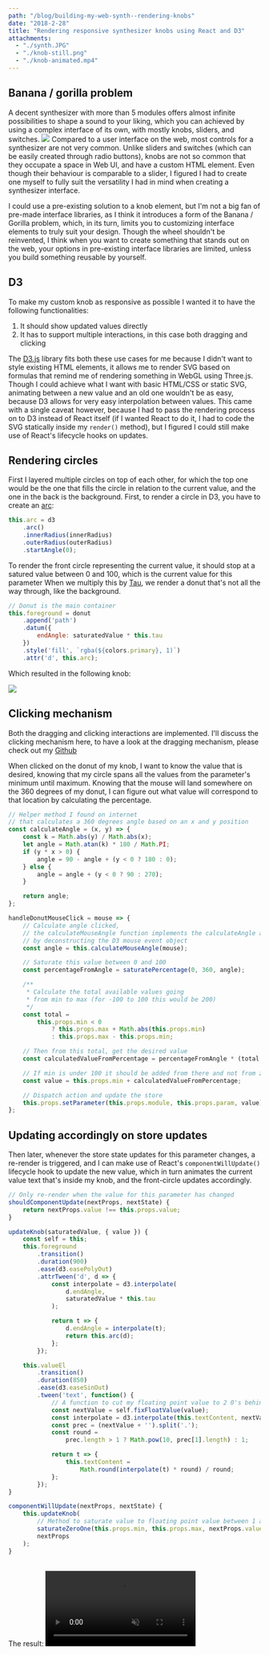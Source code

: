 ```yaml
---
path: "/blog/building-my-web-synth--rendering-knobs"
date: "2018-2-28"
title: "Rendering responsive synthesizer knobs using React and D3"
attachments:
  - "./synth.JPG"
  - "./knob-still.png"
  - "./knob-animated.mp4"
---
```


## Banana / gorilla problem

A decent synthesizer with more than 5 modules offers almost infinite possibilities to shape a sound to your liking, which you can achieved by using a complex interface of its own, with mostly knobs, sliders, and switches.
<img src="./synth.JPG" />
Compared to a user interface on the web, most controls for a synthesizer are not very common. Unlike sliders and switches (which can be easily created through radio buttons), knobs are not so common that they occupate a space in Web UI, and have a custom HTML element. Even though their behaviour is comparable to a slider, I figured I had to create one myself to fully suit the versatility I had in mind when creating a synthesizer interface.

I could use a pre-existing solution to a knob element, but I'm not a big fan of pre-made interface libraries, as I think it introduces a form of the Banana / Gorilla problem, which, in its turn, limits you to customizing interface elements to truly suit your design. Though the wheel shouldn't be reinvented, I think when you want to create something that stands out on the web, your options in pre-existing interface libraries are limited, unless you build something reusable by yourself.

## D3

To make my custom knob as responsive as possible I wanted it to have the following functionalities:

1. It should show updated values directly
2. It has to support multiple interactions, in this case both dragging and clicking

The <a href="">D3.js</a> library fits both these use cases for me because I didn't want to style existing HTML elements, it allows me to render SVG based on formulas that remind me of rendering something in WebGL using Three.js. Though I could achieve what I want with basic HTML/CSS or static SVG, animating between a new value and an old one wouldn't be as easy, because D3 allows for very easy interpolation between values. This came with a single caveat however, because I had to pass the rendering process on to D3 instead of React itself (if I wanted React to do it, I had to code the SVG statically inside my `render()` method), but I figured I could still make use of React's lifecycle hooks on updates.

## Rendering circles

First I layered multiple circles on top of each other, for which the top one would be the one that fills the circle in relation to the current value, and the one in the back is the background. First, to render a circle in D3, you have to create an <a href="http://www.chegg.com/homework-help/definitions/arc-of-a-circle-63">arc</a>:

```javascript
this.arc = d3
    .arc()
    .innerRadius(innerRadius)
    .outerRadius(outerRadius)
    .startAngle(0);
```

To render the front circle representing the current value, it should stop at a satured value between 0 and 100, which is the current value for this parameter
When we multiply this by <a href="http://math.wikia.com/wiki/Tau_(constant)">Tau</a>, we render a donut that's not all the way through, like the background.

```javascript
// Donut is the main container
this.foreground = donut
    .append('path')
    .datum({
        endAngle: saturatedValue * this.tau
    })
    .style('fill', `rgba(${colors.primary}, 1)`)
    .attr('d', this.arc);
```

Which resulted in the following knob:

<img src="./knob-still.png" />

## Clicking mechanism

Both the dragging and clicking interactions are implemented. I'll discuss the clicking mechanism here, to have a look at the dragging mechanism, please check out my <a href="https://github.com/fabiantjoeaon/sound-shapes">Github</a>

When clicked on the donut of my knob, I want to know the value that is desired, knowing that my circle spans all the values from the parameter's minimum until maximum. Knowing that the mouse will land somewhere on the 360 degrees of my donut, I can figure out what value will correspond to that location by calculating the percentage.

```javascript
// Helper method I found on internet
// that calculates a 360 degrees angle based on an x and y position
const calculateAngle = (x, y) => {
    const k = Math.abs(y) / Math.abs(x);
    let angle = Math.atan(k) * 180 / Math.PI;
    if (y * x > 0) {
        angle = 90 - angle + (y < 0 ? 180 : 0);
    } else {
        angle = angle + (y < 0 ? 90 : 270);
    }

    return angle;
};

handleDonutMouseClick = mouse => {
    // Calculate angle clicked,
    // the calculateMouseAngle function implements the calculateAngle above
    // by deconstructing the D3 mouse event object
    const angle = this.calculateMouseAngle(mouse);

    // Saturate this value between 0 and 100
    const percentageFromAngle = saturatePercentage(0, 360, angle);

    /**
     * Calculate the total available values going
     * from min to max (for -100 to 100 this would be 200)
     */
    const total =
        this.props.min < 0
            ? this.props.max + Math.abs(this.props.min)
            : this.props.max - this.props.min;

    // Then from this total, get the desired value
    const calculatedValueFromPercentage = percentageFromAngle * (total / 100);

    // If min is under 100 it should be added from there and not from zero
    const value = this.props.min + calculatedValueFromPercentage;

    // Dispatch action and update the store
    this.props.setParameter(this.props.module, this.props.param, value);
};
```

## Updating accordingly on store updates

Then later, whenever the store state updates for this parameter changes, a re-render is triggered, and I can make use of React's `componentWillUpdate()` lifecycle hook to update the new value, which in turn animates the current value text that's inside my knob, and the front-circle updates accordingly.

```javascript
// Only re-render when the value for this parameter has changed
shouldComponentUpdate(nextProps, nextState) {
    return nextProps.value !== this.props.value;
}

updateKnob(saturatedValue, { value }) {
    const self = this;
    this.foreground
        .transition()
        .duration(900)
        .ease(d3.easePolyOut)
        .attrTween('d', d => {
            const interpolate = d3.interpolate(
                d.endAngle,
                saturatedValue * this.tau
            );

            return t => {
                d.endAngle = interpolate(t);
                return this.arc(d);
            };
        });

    this.valueEl
        .transition()
        .duration(850)
        .ease(d3.easeSinOut)
        .tween('text', function() {
            // A function to cut my floating point value to 2 0's behind the decimal
            const nextValue = self.fixFloatValue(value);
            const interpolate = d3.interpolate(this.textContent, nextValue);
            const prec = (nextValue + '').split('.');
            const round =
                prec.length > 1 ? Math.pow(10, prec[1].length) : 1;

            return t => {
                this.textContent =
                    Math.round(interpolate(t) * round) / round;
            };
        });
}

componentWillUpdate(nextProps, nextState) {
    this.updateKnob(
        // Method to saturate value to floating point value between 1 and 0
        saturateZeroOne(this.props.min, this.props.max, nextProps.value),
        nextProps
    );
}
```

<br>
The result:

<video muted autoplay loop>
  <source src="./knob-animated.mp4" type="video/mp4">
  
  Your browser does not support the video tag.
</video>

